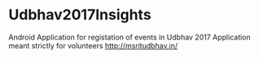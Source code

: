 # Udbhav2017Insights
Android Application for registation of events in Udbhav 2017
Application meant strictly for volunteers
http://msritudbhav.in/
